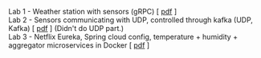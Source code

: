 Lab 1 - Weather station with sensors (gRPC)  [ [pdf](exercises/rassus_lab1.pdf) ] \
Lab 2 - Sensors communicating with UDP, controlled through kafka (UDP, Kafka)  [ [pdf](exercises/rassus_lab2.pdf) ] (Didn't do UDP part.) \
Lab 3 - Netflix Eureka, Spring cloud config, temperature + humidity + aggregator microservices in Docker [ [pdf](exercises/rassus_lab3.pdf) ] 
